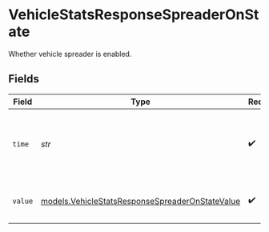 # VehicleStatsResponseSpreaderOnState

Whether vehicle spreader is enabled.


## Fields

| Field                                                                                                    | Type                                                                                                     | Required                                                                                                 | Description                                                                                              | Example                                                                                                  |
| -------------------------------------------------------------------------------------------------------- | -------------------------------------------------------------------------------------------------------- | -------------------------------------------------------------------------------------------------------- | -------------------------------------------------------------------------------------------------------- | -------------------------------------------------------------------------------------------------------- |
| `time`                                                                                                   | *str*                                                                                                    | :heavy_check_mark:                                                                                       | UTC timestamp in RFC 3339 format. Example: `2020-01-27T07:06:25Z`.                                       | 2020-01-27T07:06:25Z                                                                                     |
| `value`                                                                                                  | [models.VehicleStatsResponseSpreaderOnStateValue](../models/vehiclestatsresponsespreaderonstatevalue.md) | :heavy_check_mark:                                                                                       | Whether vehicle spreader is enabled.                                                                     | On                                                                                                       |